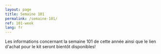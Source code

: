 ```yaml
---
layout: page
title: Semaine 101
permalink: /semaine-101/
ref: 101-week
lang: fr
---
```


Les informations concernant la semaine 101 de cette année ainsi que le lien d'achat pour le kit seront bientôt disponibles!